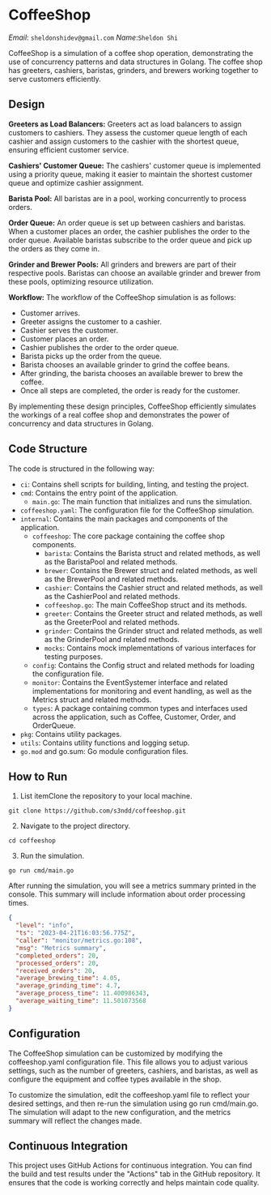 # CoffeeShop
*Email*: `sheldonshidev@gmail.com` *Name*:`Sheldon Shi`

CoffeeShop is a simulation of a coffee shop operation, demonstrating the use of concurrency patterns and data structures in Golang. The coffee shop has greeters, cashiers, baristas, grinders, and brewers working together to serve customers efficiently.

## Design
**Greeters as Load Balancers:** Greeters act as load balancers to assign customers to cashiers. They assess the customer queue length of each cashier and assign customers to the cashier with the shortest queue, ensuring efficient customer service.

**Cashiers' Customer Queue:** The cashiers' customer queue is implemented using a priority queue, making it easier to maintain the shortest customer queue and optimize cashier assignment.

**Barista Pool:** All baristas are in a pool, working concurrently to process orders.

**Order Queue:** An order queue is set up between cashiers and baristas. When a customer places an order, the cashier publishes the order to the order queue. Available baristas subscribe to the order queue and pick up the orders as they come in.

**Grinder and Brewer Pools:** All grinders and brewers are part of their respective pools. Baristas can choose an available grinder and brewer from these pools, optimizing resource utilization.

**Workflow:** The workflow of the CoffeeShop simulation is as follows:
- Customer arrives.
- Greeter assigns the customer to a cashier.
- Cashier serves the customer.
- Customer places an order.
- Cashier publishes the order to the order queue.
- Barista picks up the order from the queue.
- Barista chooses an available grinder to grind the coffee beans.
- After grinding, the barista chooses an available brewer to brew the coffee.
- Once all steps are completed, the order is ready for the customer.

By implementing these design principles, CoffeeShop efficiently simulates the workings of a real coffee shop and demonstrates the power of concurrency and data structures in Golang.

## Code Structure
The code is structured in the following way:
- `ci`: Contains shell scripts for building, linting, and testing the project.
- `cmd`: Contains the entry point of the application.
    - `main.go`: The main function that initializes and runs the simulation.
- `coffeeshop.yaml`: The configuration file for the CoffeeShop simulation.
- `internal`: Contains the main packages and components of the application.
    - `coffeeshop`: The core package containing the coffee shop components.
        - `barista`: Contains the Barista struct and related methods, as well as the BaristaPool and related methods.
        - `brewer`: Contains the Brewer struct and related methods, as well as the BrewerPool and related methods.
        - `cashier`: Contains the Cashier struct and related methods, as well as the CashierPool and related methods.
        - `coffeeshop.go`: The main CoffeeShop struct and its methods.
        - `greeter`: Contains the Greeter struct and related methods, as well as the GreeterPool and related methods.
        - `grinder`: Contains the Grinder struct and related methods, as well as the GrinderPool and related methods.
        - `mocks`: Contains mock implementations of various interfaces for testing purposes.
    - `config`: Contains the Config struct and related methods for loading the configuration file.
    - `monitor`: Contains the EventSystemer interface and related implementations for monitoring and event handling, as well as the Metrics struct and related methods.
    - `types`: A package containing common types and interfaces used across the application, such as Coffee, Customer, Order, and OrderQueue.
- `pkg`: Contains utility packages.
- `utils`: Contains utility functions and logging setup.
- `go.mod` and go.sum: Go module configuration files.

## How to Run
1. List itemClone the repository to your local machine.
```
git clone https://github.com/s3ndd/coffeeshop.git
```

2. Navigate to the project directory.
```
cd coffeeshop
```

3. Run the simulation.
```
go run cmd/main.go 
```

After running the simulation, you will see a metrics summary printed in the console. This summary will include information about order processing times.

```json
{
  "level": "info",
  "ts": "2023-04-21T16:03:56.775Z",
  "caller": "monitor/metrics.go:108",
  "msg": "Metrics summary",
  "completed_orders": 20,
  "processed_orders": 20,
  "received_orders": 20,
  "average_brewing_time": 4.05,
  "average_grinding_time": 4.7,
  "average_process_time": 11.400986343,
  "average_waiting_time": 11.501073568
}
```

## Configuration
The CoffeeShop simulation can be customized by modifying the coffeeshop.yaml configuration file. This file allows you to adjust various settings, such as the number of greeters, cashiers, and baristas, as well as configure the equipment and coffee types available in the shop.

To customize the simulation, edit the coffeeshop.yaml file to reflect your desired settings, and then re-run the simulation using go run cmd/main.go. The simulation will adapt to the new configuration, and the metrics summary will reflect the changes made.

## Continuous Integration
This project uses GitHub Actions for continuous integration. You can find the build and test results under the "Actions" tab in the GitHub repository. It ensures that the code is working correctly and helps maintain code quality.

